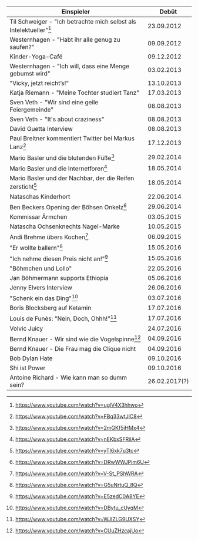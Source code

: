 Einspieler | Debüt | 
-------|------|
Til Schweiger - "Ich betrachte mich selbst als Intelektueller"[^1]|23.09.2012
Westernhagen - "Habt ihr alle genug zu saufen?" |09.09.2012
Kinder-Yoga-Café  | 09.12.2012
Westernhagen - "Ich will, dass eine Menge gebumst wird" | 03.02.2013
"Vicky, jetzt reicht’s!" | 13.10.2013
Katja Riemann - "Meine Tochter studiert Tanz" | 17.03.2013
Sven Veth - "Wir sind eine geile Feiergemeinde" | 08.08.2013
Sven Veth - "It's about craziness" | 08.08.2013
David Guetta Interview | 08.08.2013
Paul Breitner kommentiert Twitter bei Markus Lanz[^2] | 17.12.2013
Mario Basler und die blutenden Füße[^3] | 29.02.2014
Mario Basler und die Internetforen[^4] | 18.05.2014
Mario Basler und der Nachbar, der die Reifen zersticht[^5] | 18.05.2014
Nataschas Kinderhort | 22.06.2014
Ben Beckers Opening der Böhsen Onkelz[^6] | 29.06.2014
Kommissar Ärmchen | 03.05.2015
Natascha Ochsenknechts Nagel-Marke | 10.05.2015
Andi Brehme übers Kochen[^7] | 06.09.2015
"Er wollte ballern"[^8] | 15.05.2016
"Ich nehme diesen Preis nicht an!"[^9] | 15.05.2016
"Böhmchen und Lollo" | 22.05.2016
Jan Böhmermann supports Ethiopia | 05.06.2016
Jenny Elvers Interview | 26.06.2016
"Schenk ein das Ding"[^10] | 03.07.2016
Boris Blocksberg auf Ketamin | 17.07.2016
Louis de Funès: "Nein, Doch, Ohhh!"[^11] | 17.07.2016
Volvic Juicy | 24.07.2016
Bernd Knauer - Wir sind wie die Vogelspinne[^12] | 04.09.2016
Bernd Knauer - Die Frau mag die Clique nicht | 04.09.2016
Bob Dylan Hate | 09.10.2016
Shi ist Power | 09.10.2016
Antoine Richard - Wie kann man so dumm sein? | 26.02.2017(?)

[^1]: https://www.youtube.com/watch?v=uglV4X3hhwo
[^2]: https://www.youtube.com/watch?v=FBq33wtJlC8
[^3]: https://www.youtube.com/watch?v=2mGKf5iHMx4
[^4]: https://www.youtube.com/watch?v=nEKbxSFRilA
[^5]: https://www.youtube.com/watch?v=yTI6xk7u3tc
[^6]: https://www.youtube.com/watch?v=DRwWWJPim6U
[^7]: https://www.youtube.com/watch?v=V-St_PShWRA
[^8]: https://www.youtube.com/watch?v=G5uNrtuQ_8Q
[^9]: https://www.youtube.com/watch?v=E5zedC0A8YE
[^10]: https://www.youtube.com/watch?v=DBytu_cUyqM
[^11]: https://www.youtube.com/watch?v=WJlZLG9UXSY
[^12]: https://www.youtube.com/watch?v=CUuZHzcajUo
